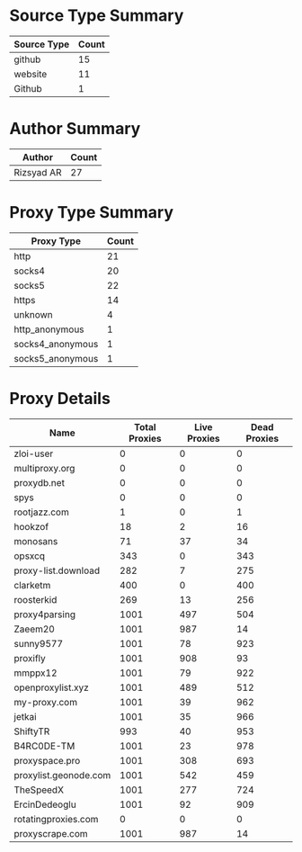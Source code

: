 # Source Type Summary

| Source Type | Count |
|-------------|-------|
| github | 15 |
| website | 11 |
| Github | 1 |


# Author Summary

| Author | Count |
|--------|-------|
| Rizsyad AR | 27 |


# Proxy Type Summary

| Proxy Type | Count |
|------------|-------|
| http | 21 |
| socks4 | 20 |
| socks5 | 22 |
| https | 14 |
| unknown | 4 |
| http_anonymous | 1 |
| socks4_anonymous | 1 |
| socks5_anonymous | 1 |


# Proxy Details

| Name | Total Proxies | Live Proxies | Dead Proxies |
|------|---------------|--------------|---------------|
| zloi-user | 0 | 0 | 0 |
| multiproxy.org | 0 | 0 | 0 |
| proxydb.net | 0 | 0 | 0 |
| spys | 0 | 0 | 0 |
| rootjazz.com | 1 | 0 | 1 |
| hookzof | 18 | 2 | 16 |
| monosans | 71 | 37 | 34 |
| opsxcq | 343 | 0 | 343 |
| proxy-list.download | 282 | 7 | 275 |
| clarketm | 400 | 0 | 400 |
| roosterkid | 269 | 13 | 256 |
| proxy4parsing | 1001 | 497 | 504 |
| Zaeem20 | 1001 | 987 | 14 |
| sunny9577 | 1001 | 78 | 923 |
| proxifly | 1001 | 908 | 93 |
| mmppx12 | 1001 | 79 | 922 |
| openproxylist.xyz | 1001 | 489 | 512 |
| my-proxy.com | 1001 | 39 | 962 |
| jetkai | 1001 | 35 | 966 |
| ShiftyTR | 993 | 40 | 953 |
| B4RC0DE-TM | 1001 | 23 | 978 |
| proxyspace.pro | 1001 | 308 | 693 |
| proxylist.geonode.com | 1001 | 542 | 459 |
| TheSpeedX | 1001 | 277 | 724 |
| ErcinDedeoglu | 1001 | 92 | 909 |
| rotatingproxies.com | 0 | 0 | 0 |
| proxyscrape.com | 1001 | 987 | 14 |
